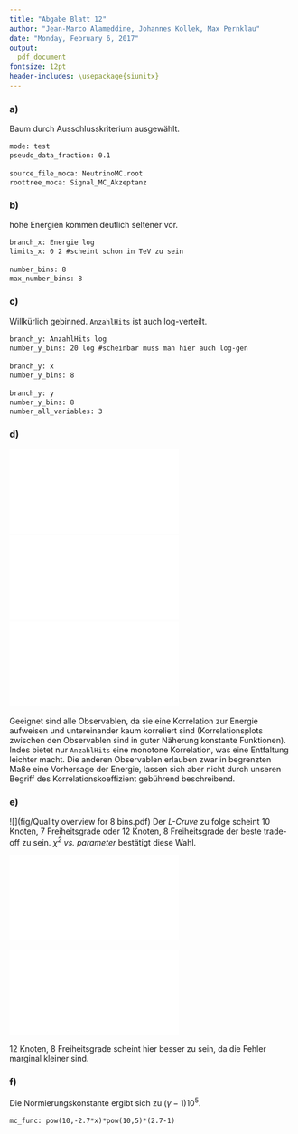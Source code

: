 ```yaml
---
title: "Abgabe Blatt 12"
author: "Jean-Marco Alameddine, Johannes Kollek, Max Pernklau"
date: "Monday, February 6, 2017"
output:
  pdf_document
fontsize: 12pt
header-includes: \usepackage{siunitx}
---
```


### a)
Baum durch Ausschlusskriterium ausgewählt.
    
    mode: test
    pseudo_data_fraction: 0.1

    source_file_moca: NeutrinoMC.root
    roottree_moca: Signal_MC_Akzeptanz

### b)
hohe Energien kommen deutlich seltener vor.

    branch_x: Energie log 
    limits_x: 0 2 #scheint schon in TeV zu sein

    number_bins: 8
    max_number_bins: 8

### c)
Willkürlich gebinned. `AnzahlHits` ist auch log-verteilt.

    branch_y: AnzahlHits log
    number_y_bins: 20 log #scheinbar muss man hier auch log-gen

    branch_y: x
    number_y_bins: 8

    branch_y: y
    number_y_bins: 8
    number_all_variables: 3

### d)

![](fig/correlation_x_Energie.pdf)
![](fig/correlation_y_Energie.pdf)
![](fig/correlation_AnzahlHits_Energie.pdf)

Geeignet sind alle Observablen, da sie eine Korrelation zur Energie aufweisen und untereinander kaum korreliert sind (Korrelationsplots zwischen den Observablen sind in guter Näherung konstante Funktionen). Indes bietet nur `AnzahlHits` eine monotone Korrelation, was eine Entfaltung leichter macht. Die anderen Observablen erlauben zwar in begrenzten Maße eine Vorhersage der Energie, lassen sich aber nicht durch unseren Begriff des Korrelationskoeffizient gebührend beschreibend. 

### e)

![](fig/Quality overview for 8 bins.pdf)
Der *L-Cruve* zu folge scheint 10 Knoten, 7 Freiheitsgrade oder 12 Knoten, 8 Freiheitsgrade der beste trade-off zu sein. *$\chi^2$ vs. parameter* bestätigt diese Wahl.

![10 Knoten, 7 Freiheitsgrade](fig/10-7.pdf)

![12 Knoten, 8 Freiheitsgrade](fig/12-8.pdf)

12 Knoten, 8 Freiheitsgrade scheint hier besser zu sein, da die Fehler marginal kleiner sind.

### f)
Die Normierungskonstante ergibt sich zu $(\gamma - 1) 10^5$.

    mc_func: pow(10,-2.7*x)*pow(10,5)*(2.7-1)